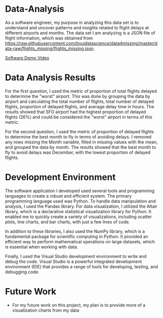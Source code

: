 # Data-Analysis

As a software engineer, my purpose in analyzing this data set is to understand and uncover patterns and insights related to flight delays at different airports and months. The data set I am analyzing is a JSON file of flight information, which was obtained from https://raw.githubusercontent.com/byuidatascience/data4missing/master/data-raw/flights_missing/flights_missing.json.


[Software Demo Video](http://youtube.link.goes.here)

# Data Analysis Results

For the first question, I used the metric of proportion of total flights delayed to determine the "worst" airport. This was done by grouping the data by airport and calculating the total number of flights, total number of delayed flights, proportion of delayed flights, and average delay time in hours. The results showed that SFO airport had the highest proportion of delayed flights (26%) and could be considered the "worst" airport in terms of this metric.

For the second question, I used the metric of proportion of delayed flights to determine the best month to fly in terms of avoiding delays. I removed any rows missing the Month variable, filled in missing values with the mean, and grouped the data by month. The results showed that the best month to fly to avoid delays was December, with the lowest proportion of delayed flights.

# Development Environment

The software application I developed used several tools and programming languages to create a robust and efficient system. The primary programming language used was Python. To handle data manipulation and analysis, I used the Pandas library. For data visualization, I utilized the Altair library, which is a declarative statistical visualization library for Python. It enabled me to quickly create a variety of visualizations, including scatter plots, line charts, and bar charts, with just a few lines of code.

In addition to these libraries, I also used the NumPy library, which is a fundamental package for scientific computing in Python. It provided an efficient way to perform mathematical operations on large datasets, which is essential when working with data.

Finally, I used the Visual Studio development environment to write and debug the code. Visual Studio is a powerful integrated development environment (IDE) that provides a range of tools for developing, testing, and debugging code.


# Future Work

* For my future work on this project, my plan is to provide more of a visualization charts from my data
